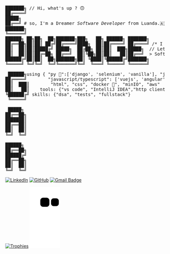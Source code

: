 <pre>
███████╗ // Hi, what's up ? 🙃
██╔════╝
█████╗
██╔══╝ # so, I'm a Dreamer <i>Software Developer</i> from Luanda.🇦🇴
███████╗
╚══════╝
██████╗ ██╗██╗  ██╗███████╗███╗   ██╗ ██████╗ ███████╗
██╔══██╗██║██║ ██╔╝██╔════╝████╗  ██║██╔════╝ ██╔════╝ /* I am very happy to see you here...*/
██║  ██║██║█████╔╝ █████╗  ██╔██╗ ██║██║  ███╗█████╗  // Let's talk about tech, ideias, education and life!
██║  ██║██║██╔═██╗ ██╔══╝  ██║╚██╗██║██║   ██║██╔══╝  > Software Developer sinse 2020.
██████╔╝██║██║  ██╗███████╗██║ ╚████║╚██████╔╝███████╗
╚═════╝ ╚═╝╚═╝  ╚═╝╚══════╝╚═╝  ╚═══╝ ╚═════╝ ╚══════╝

 ██████╗using { "py 🐍":['django', 'selenium', 'vanilla'], "java ☕":['springBoot', 'swing'],
██╔════╝        "javascript/typescript": ['vuejs', 'angular', 'nestjs'],"c/cpp",
██║  ███║        "html", "css", "docker 🐳", "minIO", "aws"  and others 😊 }
██║   ██║    tools: {"vs code", "IntelliJ IDEA","http clients":['bruno', 'insomnia']}
╚██████╔╝ skills: {"dsa", "tests", "fullstack"}
 ╚═════╝

 █████╗
██╔══██╗
███████║
██╔══██║
██║  ██║
╚═╝  ╚═╝

██████╗
██╔══██╗
██████╔╝
██╔══██╗
██║  ██║
╚═╝  ╚═╝
</pre>

 [![LinkedIn](https://img.shields.io/badge/LinkedIn-0077B5?style=for-the-badge&logo=linkedin&logoColor=white)](https://www.linkedin.com/in/edgar-almeida-dikenge-199330261/) [![GitHub](https://img.shields.io/badge/GitHub-100000?style=for-the-badge&logo=github&logoColor=white)](https://github.com/Edgar3g)
 [![Gmail Badge](https://img.shields.io/badge/-dikengeofficialmail.com-c14438?style=flat-square&logo=Gmail&logoColor=white&link=mailto:dikengeofficial@gmail.com)](mailto:dikengeofficial@gmail.com)







[![Trophies](https://github-profile-trophy.vercel.app/?username=edgar3g&theme=onedark)](https://github.com/ryo-ma/github-profile-trophy)
<picture>
  <source media="(prefers-color-scheme: dark)" srcset="https://raw.githubusercontent.com/edgar3g/edgar3g/output/github-contribution-grid-snake-dark.svg">
  <source media="(prefers-color-scheme: light)" srcset="https://raw.githubusercontent.com/edgar3g/edgar3g/output/github-contribution-grid-snake.svg">
  <img alt="github contribution grid snake animation" src="https://raw.githubusercontent.com/edgar3g/edgar3g/output/github-contribution-grid-snake.svg">
</picture>
